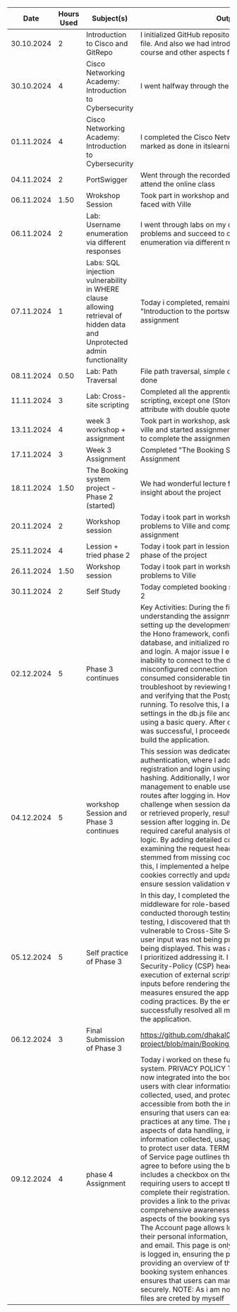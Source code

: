 | Date | Hours Used | Subject(s) | Output |
|----------|----------|----------|----------|
| 30.10.2024    | 2     | Introduction to Cisco and GitRepo     | I initialized GitHub repository and created logbook file. And also we had introduction lecture about course and other aspects from Ville. |
| 30.10.2024    | 4     | Cisco Networking Academy: Introduction to Cybersecurity     | I went halfway through the course |
| 01.11.2024    | 4     | Cisco Networking Academy: Introduction to Cybersecurity     | I completed the Cisco Networking Academy and marked as done in itslearning |
| 04.11.2024    | 2     | PortSwigger    | Went through the recorded lecture, as i could not attend the online class |
| 06.11.2024    | 1.50     | Wrokshop Session     | Took part in workshop and asked some problem faced with Ville |
| 06.11.2024    | 2     | Lab: Username enumeration via different responses     | I went through labs on my own, faced a lot of problems and succeed to complete "Username enumeration via different responses" Lab |
| 07.11.2024    | 1     |  Labs: SQL injection vulnerability in WHERE clause allowing retrieval of hidden data and Unprotected admin functionality    | Today i completed, remaining two assignments from "Introduction to the portswigger environment" assignment |
| 08.11.2024    | 0.50     | Lab: Path Traversal     | File path traversal, simple case APPRENTICE lab done|
| 11.11.2024    | 3     | Lab: Cross-site scripting     | Completed all the apprentice labs under cross-site scripting, except one (Stored XSS into anchor href attribute with double quotes HTML-encoded) |
| 13.11.2024    | 4     | week 3 workshop + assignment     | Took part in workshop, asked some questions to ville and started assignment. But still not successful to complete the assignment as there was some error |
| 17.11.2024 | 3 | Week 3 Assignment | Completed "The Booking System Project -> Phase 1 Assignment |
| 18.11.2024 | 1.50 | The Booking system project - Phase 2 (started) | We had wonderful lecture from Ville and had some insight about the project  |
| 20.11.2024      | 2  | Workshop session | Today i took part in workshop session, asked some problems to Ville and completed the first phase of assignment |
| 25.11.2024      | 4  | Lession + tried phase 2  | Today i took part in lession and continued solving phase of the project|
| 26.11.2024      | 1.50  | Workshop session | Today i took part in workshop session, asked some problems to Ville|
| 30.11.2024      | 2  | Self Study | Today completed booking system assignment phase 2 |
| 02.12.2024      | 5  | Phase 3 continues | Key Activities: During the first session, I spent time understanding the assignment requirements and setting up the development environment. I installed the Hono framework, configured the PostgreSQL database, and initialized routes for user registration and login. A major issue I encountered was the inability to connect to the database due to a misconfigured connection string. This error consumed considerable time as I had to troubleshoot by reviewing the database credentials and verifying that the PostgreSQL server was running. To resolve this, I adjusted the connection settings in the db.js file and tested the connection using a basic query. After confirming the connection was successful, I proceeded with confidence to build the application.|
| 04.12.2024      | 5  | workshop Session and Phase 3 continues | This session was dedicated to implementing user authentication, where I added functionality for user registration and login using bcrypt for password hashing. Additionally, I worked on session management to enable users to access protected routes after logging in. However, I faced a significant challenge when session data was not being stored or retrieved properly, resulting in users losing their session after logging in. Debugging this issue required careful analysis of the session handling logic. By adding detailed console logs and examining the request headers, I realized the issue stemmed from missing cookies in the request. To fix this, I implemented a helper function to parse cookies correctly and updated the middleware to ensure session validation worked seamlessly. |
| 05.12.2024      | 5  | Self practice of Phase 3 | In this day, I completed the implementation of middleware for role-based access control and conducted thorough testing of all routes. While testing, I discovered that the application was vulnerable to Cross-Site Scripting (XSS) attacks, as user input was not being properly sanitized before being displayed. This was a critical security flaw, so I prioritized addressing it. I added Content-Security-Policy (CSP) headers to restrict the execution of external scripts and sanitized user inputs before rendering them on pages. These measures ensured the application adhered to secure coding practices. By the end of this session, I successfully resolved all major issues and finalized the application. |
| 06.12.2024      | 3  | Final Submission of Phase 3 | https://github.com/dhakal07/Logbook-project/blob/main/Booking_System_Phase3_First.md |
| 09.12.2024 | 4 | phase 4 Assignment | Today i worked on these functionalities of booking system. PRIVACY POLICY The Privacy Policy page is now integrated into the booking system to provide users with clear information on how their data is collected, used, and protected. This page is accessible from both the index and login pages, ensuring that users can easily review the privacy practices at any time. The policy covers various aspects of data handling, including the types of information collected, usage, and security measures to protect user data. TERMS OF SERVICE, The Terms of Service page outlines the conditions users must agree to before using the booking system. It includes a checkbox on the registration page, requiring users to accept the terms before they can complete their registration. The terms page also provides a link to the privacy policy, ensuring comprehensive awareness of the legal and privacy aspects of the booking system. ACCOUNT PAGE, The Account page allows logged-in users to view their personal information, such as their username and email. This page is only accessible once a user is logged in, ensuring the privacy of user data. By providing an overview of their account details, the booking system enhances the user experience and ensures that users can manage their information securely.                                                        NOTE: As i am not using attachment, all the files are creted by myself|

